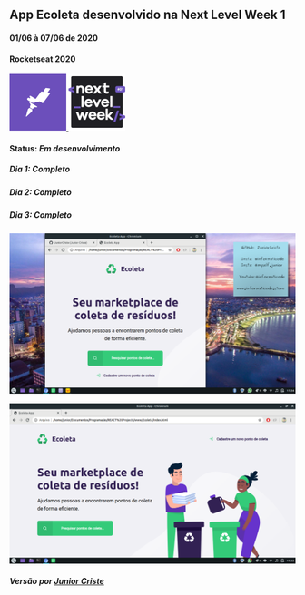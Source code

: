 ## App Ecoleta desenvolvido na Next Level Week 1
#### 01/06 à 07/06 de 2020
#### Rocketseat 2020

 <a href="https://rocketseat.com.br/"> 
 <img src="https://github.com/JuniorCriste/Ecoleta/blob/master/assets/rock.png"> 
 </a> 

 <a href="https://nextlevelweek.com/"> 
 <img src="https://github.com/JuniorCriste/Ecoleta/blob/master/assets/nlw.png"> 
 </a>

#### Status: _Em desenvolvimento_
##### Dia 1: _Completo_
##### Dia 2: _Completo_
##### Dia 3: _Completo_

![](https://github.com/JuniorCriste/Ecoleta/blob/master/assets/Print/Ecoleta.png)

![](https://github.com/JuniorCriste/Ecoleta/blob/master/assets/Print/Ecoleta-Full.png)

##### Versão por [Junior Criste](https://github.com/JuniorCriste)
